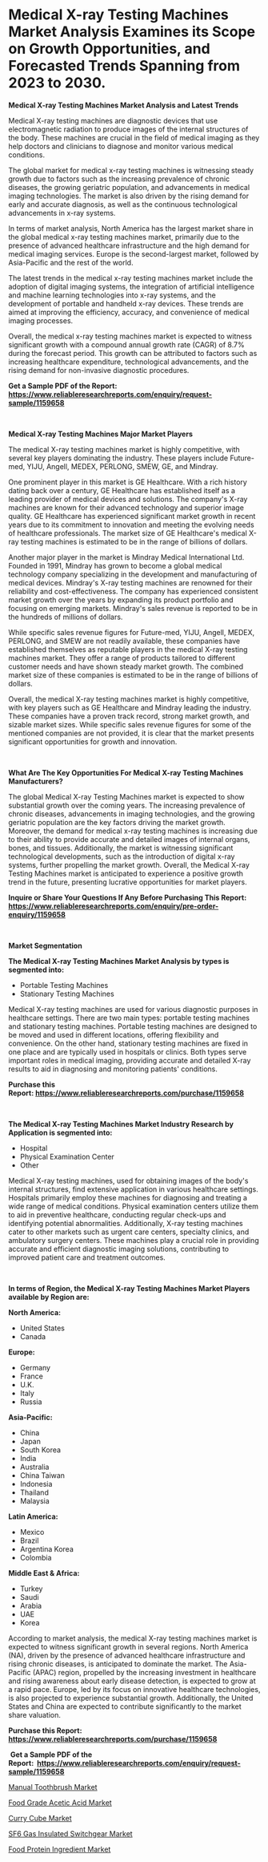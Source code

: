 <p><h1>Medical X-ray Testing Machines Market Analysis Examines its Scope on Growth Opportunities, and Forecasted Trends Spanning from 2023 to 2030.</h1></p><p><strong>Medical X-ray Testing Machines Market Analysis and Latest Trends</strong></p>
<p><p>Medical X-ray testing machines are diagnostic devices that use electromagnetic radiation to produce images of the internal structures of the body. These machines are crucial in the field of medical imaging as they help doctors and clinicians to diagnose and monitor various medical conditions.</p><p>The global market for medical x-ray testing machines is witnessing steady growth due to factors such as the increasing prevalence of chronic diseases, the growing geriatric population, and advancements in medical imaging technologies. The market is also driven by the rising demand for early and accurate diagnosis, as well as the continuous technological advancements in x-ray systems.</p><p>In terms of market analysis, North America has the largest market share in the global medical x-ray testing machines market, primarily due to the presence of advanced healthcare infrastructure and the high demand for medical imaging services. Europe is the second-largest market, followed by Asia-Pacific and the rest of the world.</p><p>The latest trends in the medical x-ray testing machines market include the adoption of digital imaging systems, the integration of artificial intelligence and machine learning technologies into x-ray systems, and the development of portable and handheld x-ray devices. These trends are aimed at improving the efficiency, accuracy, and convenience of medical imaging processes.</p><p>Overall, the medical x-ray testing machines market is expected to witness significant growth with a compound annual growth rate (CAGR) of 8.7% during the forecast period. This growth can be attributed to factors such as increasing healthcare expenditure, technological advancements, and the rising demand for non-invasive diagnostic procedures.</p></p>
<p><strong>Get a Sample PDF of the Report:&nbsp; <a href="https://www.reliableresearchreports.com/enquiry/request-sample/1159658">https://www.reliableresearchreports.com/enquiry/request-sample/1159658</a></strong></p>
<p>&nbsp;</p>
<p><strong>Medical X-ray Testing Machines Major Market Players</strong></p>
<p><p>The medical X-ray testing machines market is highly competitive, with several key players dominating the industry. These players include Future-med, YIJU, Angell, MEDEX, PERLONG, SMEW, GE, and Mindray.</p><p>One prominent player in this market is GE Healthcare. With a rich history dating back over a century, GE Healthcare has established itself as a leading provider of medical devices and solutions. The company's X-ray machines are known for their advanced technology and superior image quality. GE Healthcare has experienced significant market growth in recent years due to its commitment to innovation and meeting the evolving needs of healthcare professionals. The market size of GE Healthcare's medical X-ray testing machines is estimated to be in the range of billions of dollars.</p><p>Another major player in the market is Mindray Medical International Ltd. Founded in 1991, Mindray has grown to become a global medical technology company specializing in the development and manufacturing of medical devices. Mindray's X-ray testing machines are renowned for their reliability and cost-effectiveness. The company has experienced consistent market growth over the years by expanding its product portfolio and focusing on emerging markets. Mindray's sales revenue is reported to be in the hundreds of millions of dollars.</p><p>While specific sales revenue figures for Future-med, YIJU, Angell, MEDEX, PERLONG, and SMEW are not readily available, these companies have established themselves as reputable players in the medical X-ray testing machines market. They offer a range of products tailored to different customer needs and have shown steady market growth. The combined market size of these companies is estimated to be in the range of billions of dollars.</p><p>Overall, the medical X-ray testing machines market is highly competitive, with key players such as GE Healthcare and Mindray leading the industry. These companies have a proven track record, strong market growth, and sizable market sizes. While specific sales revenue figures for some of the mentioned companies are not provided, it is clear that the market presents significant opportunities for growth and innovation.</p></p>
<p>&nbsp;</p>
<p><strong>What Are The Key Opportunities For Medical X-ray Testing Machines Manufacturers?</strong></p>
<p><p>The global Medical X-ray Testing Machines market is expected to show substantial growth over the coming years. The increasing prevalence of chronic diseases, advancements in imaging technologies, and the growing geriatric population are the key factors driving the market growth. Moreover, the demand for medical x-ray testing machines is increasing due to their ability to provide accurate and detailed images of internal organs, bones, and tissues. Additionally, the market is witnessing significant technological developments, such as the introduction of digital x-ray systems, further propelling the market growth. Overall, the Medical X-ray Testing Machines market is anticipated to experience a positive growth trend in the future, presenting lucrative opportunities for market players.</p></p>
<p><strong>Inquire or Share Your Questions If Any Before Purchasing This Report: <a href="https://www.reliableresearchreports.com/enquiry/pre-order-enquiry/1159658">https://www.reliableresearchreports.com/enquiry/pre-order-enquiry/1159658</a></strong></p>
<p>&nbsp;</p>
<p><strong>Market Segmentation</strong></p>
<p><strong>The Medical X-ray Testing Machines Market Analysis by types is segmented into:</strong></p>
<p><ul><li>Portable Testing Machines</li><li>Stationary Testing Machines</li></ul></p>
<p><p>Medical X-ray testing machines are used for various diagnostic purposes in healthcare settings. There are two main types: portable testing machines and stationary testing machines. Portable testing machines are designed to be moved and used in different locations, offering flexibility and convenience. On the other hand, stationary testing machines are fixed in one place and are typically used in hospitals or clinics. Both types serve important roles in medical imaging, providing accurate and detailed X-ray results to aid in diagnosing and monitoring patients' conditions.</p></p>
<p><strong>Purchase this Report:&nbsp;<a href="https://www.reliableresearchreports.com/purchase/1159658">https://www.reliableresearchreports.com/purchase/1159658</a></strong></p>
<p>&nbsp;</p>
<p><strong>The Medical X-ray Testing Machines Market Industry Research by Application is segmented into:</strong></p>
<p><ul><li>Hospital</li><li>Physical Examination Center</li><li>Other</li></ul></p>
<p><p>Medical X-ray testing machines, used for obtaining images of the body's internal structures, find extensive application in various healthcare settings. Hospitals primarily employ these machines for diagnosing and treating a wide range of medical conditions. Physical examination centers utilize them to aid in preventive healthcare, conducting regular check-ups and identifying potential abnormalities. Additionally, X-ray testing machines cater to other markets such as urgent care centers, specialty clinics, and ambulatory surgery centers. These machines play a crucial role in providing accurate and efficient diagnostic imaging solutions, contributing to improved patient care and treatment outcomes.</p></p>
<p>&nbsp;</p>
<p><strong>In terms of Region, the Medical X-ray Testing Machines Market Players available by Region are:</strong></p>
<p>
    <p> <strong> North America: </strong>
        <ul>
            <li>United States</li>
            <li>Canada</li>
        </ul>
        </p> 
    <p> <strong> Europe: </strong>
        <ul>
            <li>Germany</li>
            <li>France</li>
            <li>U.K.</li>
            <li>Italy</li>
            <li>Russia</li>
        </ul>
        </p> 
    <p> <strong> Asia-Pacific: </strong>
        <ul>
            <li>China</li>
            <li>Japan</li>
            <li>South Korea</li>
            <li>India</li>
            <li>Australia</li>
            <li>China Taiwan</li>
            <li>Indonesia</li>
            <li>Thailand</li>
            <li>Malaysia</li>
        </ul>
        </p> 
    <p> <strong> Latin America: </strong>
        <ul>
            <li>Mexico</li>
            <li>Brazil</li>
            <li>Argentina Korea</li>
            <li>Colombia</li>
        </ul>
        </p> 
    <p> <strong> Middle East & Africa: </strong>
        <ul>
            <li>Turkey</li>
            <li>Saudi</li>
            <li>Arabia</li>
            <li>UAE</li>
            <li>Korea</li>
        </ul>
    </p>
    </p>
<p><p>According to market analysis, the medical X-ray testing machines market is expected to witness significant growth in several regions. North America (NA), driven by the presence of advanced healthcare infrastructure and rising chronic diseases, is anticipated to dominate the market. The Asia-Pacific (APAC) region, propelled by the increasing investment in healthcare and rising awareness about early disease detection, is expected to grow at a rapid pace. Europe, led by its focus on innovative healthcare technologies, is also projected to experience substantial growth. Additionally, the United States and China are expected to contribute significantly to the market share valuation.</p></p>
<p><strong>Purchase this Report: <a href="https://www.reliableresearchreports.com/purchase/1159658">https://www.reliableresearchreports.com/purchase/1159658</a></strong></p>
<p>&nbsp;<strong>Get a Sample PDF of the Report:&nbsp;&nbsp;<a href="https://www.reliableresearchreports.com/enquiry/request-sample/1159658">https://www.reliableresearchreports.com/enquiry/request-sample/1159658</a></strong></p>
<p><strong></strong></p>
<p><p><a href="https://medium.com/@jamesday5g/manual-toothbrush-market-size-growth-forecast-2023-2030-791bbbc5bf42">Manual Toothbrush Market</a></p><p><a href="https://github.com/luckyshygirl/Market-Research-Report-List-1/blob/main/food-grade-acetic-acid-market.md">Food Grade Acetic Acid Market</a></p><p><a href="https://www.linkedin.com/pulse/curry-cube-market-insights-players-forecast-till-2030-uvyke/">Curry Cube Market</a></p><p><a href="https://medium.com/@clock.fund.arm/sf6-gas-insulated-switchgear-market-size-growth-forecast-2023-2030-e603f2e934a0">SF6 Gas Insulated Switchgear Market</a></p><p><a href="https://www.linkedin.com/pulse/food-protein-ingredient-market-size-share-global-analysis-report-83ihe/">Food Protein Ingredient Market</a></p></p>